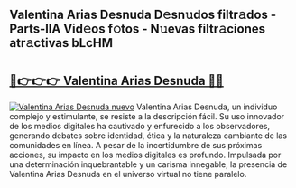 ## Valentina Arias Desnuda D𝚎sn𝚞dos filtr𝚊dos - Parts-llA Vid𝚎os f𝚘tos - N𝚞evas filtr𝚊ciones atr𝚊ctivas bLcHM

# <h2><a href="http://mbdjoe.tromn.icu/?c=Valentina+Arias+Desnuda">🔗👉👉👉 Valentina Arias Desnuda 🔗🔗</a></h2>

[![Valentina Arias Desnuda nuevo](https://i.imgur.com/pEAQMta.gif)](http://mbdjoe.tromn.icu/?c=Valentina+Arias+Desnuda)
Valentina Arias Desnuda, un individuo complejo y estimulante, se resiste a la descripción fácil. Su uso innovador de los medios digitales ha cautivado y enfurecido a los observadores, generando debates sobre identidad, ética y la naturaleza cambiante de las comunidades en línea. A pesar de la incertidumbre de sus próximas acciones, su impacto en los medios digitales es profundo. Impulsada por una determinación inquebrantable y un carisma innegable, la presencia de Valentina Arias Desnuda en el universo virtual no tiene paralelo.
